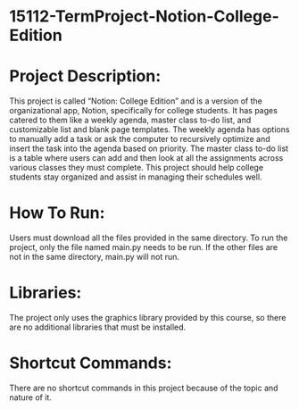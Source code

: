 # 15112-TermProject-Notion-College-Edition
# Project Description: 
This project is called “Notion: College Edition” and is a version of the organizational app, Notion, specifically for college students. It has pages catered to them like a weekly agenda, master class to-do list, and customizable list and blank page templates. The weekly agenda has options to manually add a task or ask the computer to recursively optimize and insert the task into the agenda based on priority. The master class to-do list is a table where users can add and then look at all the assignments across various classes they must complete. This project should help college students stay organized and assist in managing their schedules well.

# How To Run: 
Users must download all the files provided in the same directory. To run the project, only the file named main.py needs to be run. If the other files are not in the same directory, main.py will not run.

# Libraries: 
The project only uses the graphics library provided by this course, so there are no additional libraries that must be installed.

# Shortcut Commands: 
There are no shortcut commands in this project because of the topic and nature of it.
